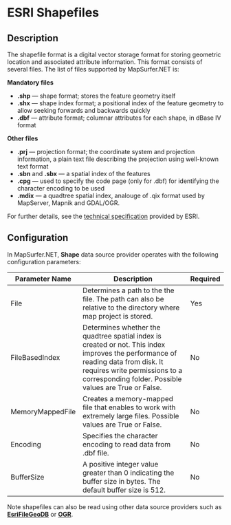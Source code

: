 # ESRI Shapefiles


## Description

The shapefile format is a digital vector storage format for storing geometric location and associated attribute information. This format consists of several files. The list of files supported by MapSurfer.NET is: 

**Mandatory files**

- **.shp** — shape format; stores the feature geometry itself
- **.shx** — shape index format; a positional index of the feature geometry to allow seeking forwards and backwards quickly
- **.dbf** — attribute format; columnar attributes for each shape, in dBase IV format


**Other files**

- **.prj** — projection format; the coordinate system and projection information, a plain text file describing the projection using well-known text format
- **.sbn** and **.sbx** — a spatial index of the features
- **.cpg** — used to specify the code page (only for .dbf) for identifying the character encoding to be used
- **.mdix** — a quadtree spatial index, analouge of .qix format used by MapServer, Mapnik and GDAL/OGR.

For further details, see the [technical specification](http://www.esri.com/library/whitepapers/pdfs/shapefile.pdf) provided by ESRI. 


## Configuration

In MapSurfer.NET, **Shape** data source provider operates with the following configuration parameters:

Parameter Name | Description | Required
------------ | ------------- | -------------
File | Determines a path to the the file. The path can also be relative to the directory where map project is stored. | Yes
FileBasedIndex | Determines whether the quadtree spatial index is created or not. This index improves the performance of reading data from disk. It requires write permissions to a corresponding folder. Possible values are True or False. | No
MemoryMappedFile | Creates a memory-mapped file that enables to work with extremely large files. Possible values are True or False. | No
Encoding | Specifies the character encoding to read data from .dbf file. | No
BufferSize | A positive integer value greater than 0 indicating the buffer size in bytes. The default buffer size is 512.| No


Note shapefiles can also be read using other data source providers such as
**[EsriFileGeoDB](usermanual/datasources/vector/esrigeodb)** or **[OGR](usermanual/datasources/vector/othertypes)**.
